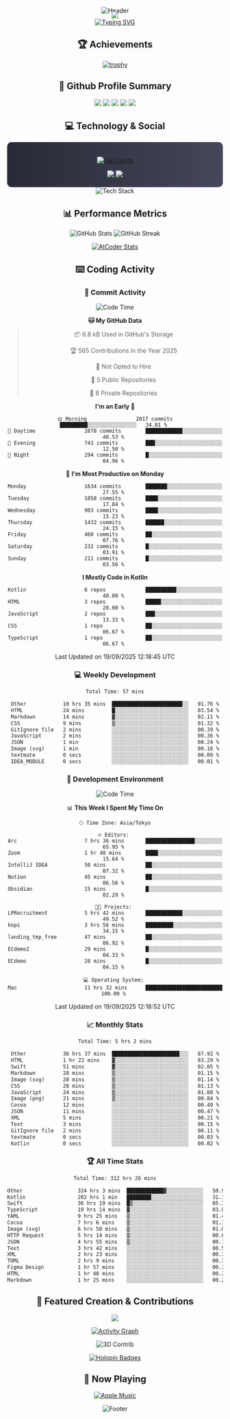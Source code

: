 <div align="center">
  
![Header](https://capsule-render.vercel.app/api?type=waving&color=gradient&customColorList=12&height=300&section=header&text=Welcome%20to%20Batapii's%20Universe&fontSize=50&animation=fadeIn&fontAlignY=40&desc=Android%20Developer%20|%20Kotlin%20LOVE%20)

<div style="margin-top: -20px;">
  <img src="https://readme-typing-svg.herokuapp.com/?lines=Crafting+Android+Experiences;Building+Tomorrow's+Apps+Today;Always+Learning,+Always+Growing&font=Fira%20Code&center=true&width=440&height=45&color=f75c7e&vCenter=true&size=22&pause=1000">
</div>

<a href="https://git.io/typing-svg">
  <img src="https://readme-typing-svg.demolab.com?font=Fira+Code&weight=600&size=28&duration=4000&pause=1000&center=true&vCenter=true&width=800&lines=Hey+there!+I'm+Batapii+%F0%9F%91%8B;Android+Developer+from+Japan+%F0%9F%87%AF%F0%9F%87%B5" alt="Typing SVG" />
</a>

## 🏆 Achievements

[![trophy](https://github-profile-trophy.vercel.app/?username=batapii&theme=onestar&no-frame=true&no-bg=true&column=8&rank=SECRET,SSS,SS,S,AAA,AA,A,B,C,?&margin-w=10&margin-h=10)](https://github.com/ryo-ma/github-profile-trophy)

## 🎯 Github Profile Summary

<div align="center">
  <img src="http://github-profile-summary-cards.vercel.app/api/cards/profile-details?username=batapii&theme=radical" />
  <img src="http://github-profile-summary-cards.vercel.app/api/cards/repos-per-language?username=batapii&theme=radical" />
  <img src="http://github-profile-summary-cards.vercel.app/api/cards/most-commit-language?username=batapii&theme=radical" />
  <img src="http://github-profile-summary-cards.vercel.app/api/cards/stats?username=batapii&theme=radical" />
  <img src="http://github-profile-summary-cards.vercel.app/api/cards/productive-time?username=batapii&theme=radical" />
</div>

## 💻 Technology & Social

<div align="center" style="background: linear-gradient(to right, #282A36, #44475A); padding: 20px; border-radius: 10px;">

[![Top Langs](https://github-readme-stats.vercel.app/api/top-langs/?username=batapii
)](https://github.com/anuraghazra/github-readme-stats)

<div style="margin-top: 15px">
<a href="https://github.com/batapii"><img src="https://img.shields.io/github/followers/batapii?style=for-the-badge&logo=github&label=Follow&color=ff6e96&labelColor=282A36"/></a>
<a href="https://twitter.com/batapii3939"><img src="https://img.shields.io/twitter/follow/batapii?style=for-the-badge&logo=twitter&color=1DA1F2&labelColor=282A36&label= Twitter"/></a>
</div>

</div>

<div align="center">
<img src="https://github-readme-tech-stack.vercel.app/api/cards?title=Tech+Stack&align=center&titleAlign=center&fontSize=20&lineHeight=10&lineCount=4&theme=github_dark&width=800&bg=%230D1117&badge=%23161B22&border=%2321262D&titleColor=%2358A6FF&line1=kotlin%2Ckotlin%2C0095D5%3Bandroid%2Candroid%2C00ff00%3Bjetpackcompose%2Cjetpack%2C4285F4%3B&line2=swift%2Cswift%2CFA7343%3Bfirebase%2Cfirebase%2CFFCA28%3Bgithub%2Cgithub%2C181717%3B&line3=typescript%2Ctypescript%2C3178C6%3Bgraphql%2Cgraphql%2CE10098%3Bsupabase%2Csupabase%2C3FCF8E%3B&line4=gradle%2Cgradle%2C02303A%3Bgitkraken%2Cgitkraken%2C179287%3Bpostman%2Cpostman%2CFF6C37%3B" alt="Tech Stack" />
</div>



## 📊 Performance Metrics

<div align="center">

![GitHub Stats](https://github-readme-stats.vercel.app/api?username=batapii&show_icons=true&theme=radical&hide_border=true&bg_color=0D1117)
![GitHub Streak](https://github-readme-streak-stats.herokuapp.com/?user=batapii&theme=radical&hide_border=true&background=0D1117)

[![AtCoder Stats](https://atcoder-readme-stats.vercel.app/stats/batapii3939?theme=dark&show_history=5&width=495)](https://github.com/iwbc-mzk/atcoder-readme-stats)

</div>

## ⌨️ Coding Activity

### 🌟 Commit Activity
<!--START_SECTION:commit-stats-->
![Code Time](http://img.shields.io/badge/Code%20Time-640%20hrs%2018%20mins-blue)

**🐱 My GitHub Data** 

> 📦 6.8 kB Used in GitHub's Storage 
 > 
> 🏆 565 Contributions in the Year 2025
 > 
> 🚫 Not Opted to Hire
 > 
> 📜 5 Public Repositories 
 > 
> 🔑 8 Private Repositories 
 > 
**I'm an Early 🐤** 

```text
🌞 Morning                2017 commits        █████████░░░░░░░░░░░░░░░░   34.01 % 
🌆 Daytime                2878 commits        ████████████░░░░░░░░░░░░░   48.53 % 
🌃 Evening                741 commits         ███░░░░░░░░░░░░░░░░░░░░░░   12.50 % 
🌙 Night                  294 commits         █░░░░░░░░░░░░░░░░░░░░░░░░   04.96 % 
```
📅 **I'm Most Productive on Monday** 

```text
Monday                   1634 commits        ███████░░░░░░░░░░░░░░░░░░   27.55 % 
Tuesday                  1058 commits        ████░░░░░░░░░░░░░░░░░░░░░   17.84 % 
Wednesday                903 commits         ████░░░░░░░░░░░░░░░░░░░░░   15.23 % 
Thursday                 1432 commits        ██████░░░░░░░░░░░░░░░░░░░   24.15 % 
Friday                   460 commits         ██░░░░░░░░░░░░░░░░░░░░░░░   07.76 % 
Saturday                 232 commits         █░░░░░░░░░░░░░░░░░░░░░░░░   03.91 % 
Sunday                   211 commits         █░░░░░░░░░░░░░░░░░░░░░░░░   03.56 % 
```


**I Mostly Code in Kotlin** 

```text
Kotlin                   6 repos             ██████████░░░░░░░░░░░░░░░   40.00 % 
HTML                     3 repos             █████░░░░░░░░░░░░░░░░░░░░   20.00 % 
JavaScript               2 repos             ███░░░░░░░░░░░░░░░░░░░░░░   13.33 % 
CSS                      1 repo              ██░░░░░░░░░░░░░░░░░░░░░░░   06.67 % 
TypeScript               1 repo              ██░░░░░░░░░░░░░░░░░░░░░░░   06.67 % 
```




 Last Updated on 19/09/2025 12:18:45 UTC
<!--END_SECTION:commit-stats-->

### 💻 Weekly Development
<!--START_SECTION:wakatime-->

```txt
Total Time: 57 mins

Other            10 hrs 35 mins  ███████████████████████░░   91.76 %
HTML             24 mins         █░░░░░░░░░░░░░░░░░░░░░░░░   03.54 %
Markdown         14 mins         ▓░░░░░░░░░░░░░░░░░░░░░░░░   02.11 %
CSS              9 mins          ▒░░░░░░░░░░░░░░░░░░░░░░░░   01.32 %
GitIgnore file   2 mins          ░░░░░░░░░░░░░░░░░░░░░░░░░   00.39 %
JavaScript       2 mins          ░░░░░░░░░░░░░░░░░░░░░░░░░   00.36 %
JSON             1 min           ░░░░░░░░░░░░░░░░░░░░░░░░░   00.24 %
Image (svg)      1 min           ░░░░░░░░░░░░░░░░░░░░░░░░░   00.16 %
textmate         0 secs          ░░░░░░░░░░░░░░░░░░░░░░░░░   00.09 %
IDEA_MODULE      0 secs          ░░░░░░░░░░░░░░░░░░░░░░░░░   00.01 %
```

<!--END_SECTION:wakatime-->

### 🔨 Development Environment
<!--START_SECTION:dev-stats-->
![Code Time](http://img.shields.io/badge/Code%20Time-640%20hrs%2018%20mins-blue)

📊 **This Week I Spent My Time On** 

```text
🕑︎ Time Zone: Asia/Tokyo

🔥 Editors: 
Arc                      7 hrs 36 mins       ████████████████░░░░░░░░░   65.95 % 
Zoom                     1 hr 48 mins        ████░░░░░░░░░░░░░░░░░░░░░   15.64 % 
IntelliJ IDEA            50 mins             ██░░░░░░░░░░░░░░░░░░░░░░░   07.32 % 
Notion                   45 mins             ██░░░░░░░░░░░░░░░░░░░░░░░   06.56 % 
Obsidian                 15 mins             █░░░░░░░░░░░░░░░░░░░░░░░░   02.29 % 

🐱‍💻 Projects: 
LPRecruitment            5 hrs 42 mins       ████████████░░░░░░░░░░░░░   49.52 % 
kopi                     3 hrs 56 mins       █████████░░░░░░░░░░░░░░░░   34.15 % 
landing_tmp_free         47 mins             ██░░░░░░░░░░░░░░░░░░░░░░░   06.92 % 
ECdemo2                  29 mins             █░░░░░░░░░░░░░░░░░░░░░░░░   04.33 % 
ECdemo                   28 mins             █░░░░░░░░░░░░░░░░░░░░░░░░   04.15 % 

💻 Operating System: 
Mac                      11 hrs 32 mins      █████████████████████████   100.00 % 
```


 Last Updated on 19/09/2025 12:18:52 UTC
<!--END_SECTION:dev-stats-->

### 📈 Monthly Stats
<!--START_SECTION:wakamonth-->

```txt
Total Time: 5 hrs 2 mins

Other            36 hrs 37 mins  ██████████████████████░░░   87.92 %
HTML             1 hr 22 mins    ▓░░░░░░░░░░░░░░░░░░░░░░░░   03.29 %
Swift            51 mins         ▓░░░░░░░░░░░░░░░░░░░░░░░░   02.05 %
Markdown         28 mins         ▒░░░░░░░░░░░░░░░░░░░░░░░░   01.15 %
Image (svg)      28 mins         ▒░░░░░░░░░░░░░░░░░░░░░░░░   01.14 %
CSS              28 mins         ▒░░░░░░░░░░░░░░░░░░░░░░░░   01.13 %
JavaScript       24 mins         ▒░░░░░░░░░░░░░░░░░░░░░░░░   01.00 %
Image (png)      21 mins         ▒░░░░░░░░░░░░░░░░░░░░░░░░   00.84 %
Cocoa            12 mins         ░░░░░░░░░░░░░░░░░░░░░░░░░   00.49 %
JSON             11 mins         ░░░░░░░░░░░░░░░░░░░░░░░░░   00.47 %
XML              5 mins          ░░░░░░░░░░░░░░░░░░░░░░░░░   00.21 %
Text             3 mins          ░░░░░░░░░░░░░░░░░░░░░░░░░   00.15 %
GitIgnore file   2 mins          ░░░░░░░░░░░░░░░░░░░░░░░░░   00.11 %
textmate         0 secs          ░░░░░░░░░░░░░░░░░░░░░░░░░   00.03 %
Kotlin           0 secs          ░░░░░░░░░░░░░░░░░░░░░░░░░   00.02 %
```

<!--END_SECTION:wakamonth-->

### 🏆 All Time Stats
<!--START_SECTION:wakaalltime-->

```txt
Total Time: 312 hrs 26 mins

Other                  324 hrs 3 mins  ████████████▓░░░░░░░░░░░░   50.91 %
Kotlin                 202 hrs 1 min   ████████░░░░░░░░░░░░░░░░░   31.74 %
Swift                  36 hrs 19 mins  █▒░░░░░░░░░░░░░░░░░░░░░░░   05.71 %
TypeScript             19 hrs 14 mins  ▓░░░░░░░░░░░░░░░░░░░░░░░░   03.02 %
YAML                   9 hrs 25 mins   ▒░░░░░░░░░░░░░░░░░░░░░░░░   01.48 %
Cocoa                  7 hrs 6 mins    ▒░░░░░░░░░░░░░░░░░░░░░░░░   01.12 %
Image (svg)            6 hrs 50 mins   ▒░░░░░░░░░░░░░░░░░░░░░░░░   01.08 %
HTTP Request           5 hrs 14 mins   ▒░░░░░░░░░░░░░░░░░░░░░░░░   00.82 %
JSON                   4 hrs 55 mins   ▒░░░░░░░░░░░░░░░░░░░░░░░░   00.77 %
Text                   3 hrs 42 mins   ░░░░░░░░░░░░░░░░░░░░░░░░░   00.58 %
XML                    2 hrs 23 mins   ░░░░░░░░░░░░░░░░░░░░░░░░░   00.38 %
TOML                   2 hrs 9 mins    ░░░░░░░░░░░░░░░░░░░░░░░░░   00.34 %
Figma Design           1 hr 57 mins    ░░░░░░░░░░░░░░░░░░░░░░░░░   00.31 %
HTML                   1 hr 40 mins    ░░░░░░░░░░░░░░░░░░░░░░░░░   00.26 %
Markdown               1 hr 25 mins    ░░░░░░░░░░░░░░░░░░░░░░░░░   00.22 %
```

<!--END_SECTION:wakaalltime-->


## 🌟 Featured Creation & Contributions

<div align="center">
  <a href="https://github.com/batapii/ToDoSNS">
    <img src="https://github-readme-stats.vercel.app/api/pin/?username=batapii&repo=ToDoSNS&theme=radical&hide_border=true&bg_color=0D1117" />
  </a>

[![Activity Graph](https://github-readme-activity-graph.vercel.app/graph?username=batapii&custom_title=Contribution%20Graph&hide_border=true&theme=radical&bg_color=0D1117)](https://github.com/ashutosh00710/github-readme-activity-graph)

![3D Contrib](./profile-3d-contrib/profile-night-rainbow.svg)

[![Holopin Badges](https://holopin.me/batapii)](https://holopin.io/@batapii)

</div>

## 🎵 Now Playing

<div align="center">
  
[![Apple Music](https://music-profile.rayriffy.com/theme/dark.svg?uid=001005.6598667d2ffd4a10a4f429edd0ba24c4.1156)](https://github.com/rayriffy/apple-music-github-profile)

</div>

![Footer](https://capsule-render.vercel.app/api?type=waving&color=gradient&customColorList=12&height=100&section=footer)

</div>
